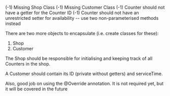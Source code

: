 (-1) Missing Shop Class
(-1) Missing Customer Class
(-1) Counter should not have a getter for the Counter ID
(-1) Counter should not have an unrestricted setter for availability -- use two non-parameterised methods instead

There are two more objects to encapsulate (i.e. create classes for these):
1. Shop
2. Customer

The Shop should be responsible for initialising and keeping track of all Counters in the shop.

A Customer should contain its ID (private without getters) and serviceTime.

Also, good job on using the @Override annotation. It is not required yet, but it will be covered in the future